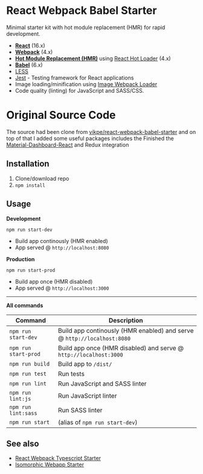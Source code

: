 # React Webpack Babel Starter
Minimal starter kit with hot module replacement (HMR) for rapid development.

* **[React](https://facebook.github.io/react/)** (16.x)
* **[Webpack](https://webpack.js.org/)** (4.x)
* **[Hot Module Replacement (HMR)](https://webpack.js.org/guides/hmr-react/)** using [React Hot Loader](https://github.com/gaearon/react-hot-loader) (4.x)
* **[Babel](http://babeljs.io/)** (6.x)
* [LESS](http://lesscss.org/)
* [Jest](https://facebook.github.io/jest/) - Testing framework for React applications
* Image loading/minification using [Image Webpack Loader](https://github.com/tcoopman/image-webpack-loader)
* Code quality (linting) for JavaScript and SASS/CSS.

# Original Source Code
The source had been clone from [vikpe/react-webpack-babel-starter](https://github.com/vikpe/react-webpack-babel-starter) and on top of that I added some useful packages includes the Finished the [Material-Dashboard-React](https://github.com/creativetimofficial/material-dashboard-react) and Redux integration

## Installation
1. Clone/download repo
2. `npm install`

## Usage
**Development**

`npm run start-dev`

* Build app continously (HMR enabled)
* App served @ `http://localhost:8080` 

**Production**

`npm run start-prod`

* Build app once (HMR disabled)
* App served @ `http://localhost:3000`

---

**All commands**

| Command              | Description                                                             |
| -------------------- | ----------------------------------------------------------------------- |
| `npm run start-dev`  | Build app continously (HMR enabled) and serve @ `http://localhost:8080` |
| `npm run start-prod` | Build app once (HMR disabled) and serve @ `http://localhost:3000`       |
| `npm run build`      | Build app to `/dist/`                                                   |
| `npm run test`       | Run tests                                                               |
| `npm run lint`       | Run JavaScript and SASS linter                                          |
| `npm run lint:js`    | Run JavaScript linter                                                   |
| `npm run lint:sass`  | Run SASS linter                                                         |
| `npm run start`      | (alias of `npm run start-dev`)                                          |

## See also
* [React Webpack Typescript Starter](https://github.com/vikpe/react-webpack-typescript-starter)
* [Isomorphic Webapp Starter](https://github.com/vikpe/isomorphic-webapp-starter)

